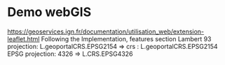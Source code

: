 # Demo webGIS
https://geoservices.ign.fr/documentation/utilisation_web/extension-leaflet.html
Following the Implementation, features section
Lambert 93 projection: L.geoportalCRS.EPSG2154 => crs : L.geoportalCRS.EPSG2154
EPSG projection: 4326 => L.CRS.EPSG4326